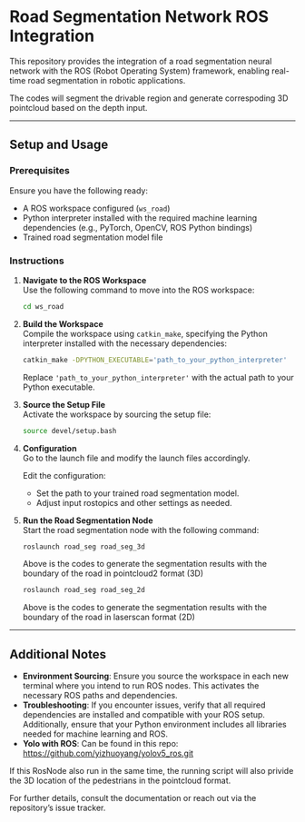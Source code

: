 
# Road Segmentation Network ROS Integration

This repository provides the integration of a road segmentation neural network with the ROS (Robot Operating System) framework, enabling real-time road segmentation in robotic applications.

The codes will segment the drivable region and generate correspoding 3D pointcloud based on the depth input.

---

## Setup and Usage

### Prerequisites
Ensure you have the following ready:
- A ROS workspace configured (`ws_road`)
- Python interpreter installed with the required machine learning dependencies (e.g., PyTorch, OpenCV, ROS Python bindings)
- Trained road segmentation model file

### Instructions

1. **Navigate to the ROS Workspace**  
   Use the following command to move into the ROS workspace:
   ```bash
   cd ws_road
   ```

2. **Build the Workspace**  
   Compile the workspace using `catkin_make`, specifying the Python interpreter installed with the necessary dependencies:
   ```bash
   catkin_make -DPYTHON_EXECUTABLE='path_to_your_python_interpreter'
   ```
   Replace `'path_to_your_python_interpreter'` with the actual path to your Python executable.

3. **Source the Setup File**  
   Activate the workspace by sourcing the setup file:
   ```bash
   source devel/setup.bash
   ```

4. **Configuration**  
   Go to the launch file and modify the launch files accordingly.

   Edit the configuration:
   - Set the path to your trained road segmentation model.
   - Adjust input rostopics and other settings as needed.

5. **Run the Road Segmentation Node**  
   Start the road segmentation node with the following command:
   ```bash
   roslaunch road_seg road_seg_3d 
   ```
   Above is the codes to generate the segmentation results with the boundary of the road in pointcloud2 format (3D)
   
   ```bash
   roslaunch road_seg road_seg_2d 
   ```
   Above is the codes to generate the segmentation results with the boundary of the road in laserscan format (2D)
---

## Additional Notes

- **Environment Sourcing**: Ensure you source the workspace in each new terminal where you intend to run ROS nodes. This activates the necessary ROS paths and dependencies.
- **Troubleshooting**: If you encounter issues, verify that all required dependencies are installed and compatible with your ROS setup. Additionally, ensure that your Python environment includes all libraries needed for machine learning and ROS.
- **Yolo with ROS**: Can be found in this repo: https://github.com/yizhuoyang/yolov5_ros.git

If this RosNode also run in the same time, the running script will also privide the 3D location of the pedestrians in the pointcloud format.

For further details, consult the documentation or reach out via the repository’s issue tracker.


